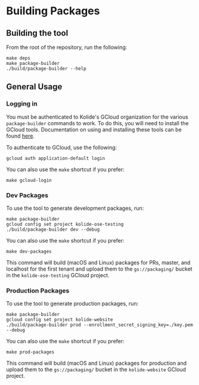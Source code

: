 # Building Packages

## Building the tool

From the root of the repository, run the following:

```
make deps
make package-builder
./build/package-builder --help
```

## General Usage

### Logging in

You must be authenticated to Kolide's GCloud organization for the various `package-builder` commands to work. To do this, you will need to install the GCloud tools. Documentation on using and installing these tools can be found [here](https://cloud.google.com/sdk/gcloud/).

To authenticate to GCloud, use the following:

```
gcloud auth application-default login
```

You can also use the `make` shortcut if you prefer:

```
make gcloud-login
```

### Dev Packages

To use the tool to generate development packages, run:

```
make package-builder
gcloud config set project kolide-ose-testing
./build/package-builder dev --debug
```

You can also use the `make` shortcut if you prefer:

```
make dev-packages
```

This command will build (macOS and Linux) packages for PRs, master, and localhost for the first tenant and upload them to the `gs://packaging/` bucket in the `kolide-ose-testing` GCloud project.

### Production Packages

To use the tool to generate production packages, run:

```
make package-builder
gcloud config set project kolide-website
./build/package-builder prod --enrollment_secret_signing_key=./key.pem --debug
```

You can also use the `make` shortcut if you prefer:

```
make prod-packages
```

This command will build (macOS and Linux) packages for production and upload them to the `gs://packaging/` bucket in the `kolide-website` GCloud project.
